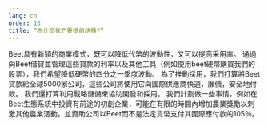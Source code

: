 ```yaml
---
lang: cn
order: 13
title: “為什麼我們要提前耕種?”
---
```


Beet具有新穎的商業模式，既可以降低代幣的波動性，又可以提高采用率。 通過向Beet借貸並管理這些貸款的利率以及其他工具（例如使用beet硬幣購買我們的股票），我們希望降低硬幣的四分之一季度波動。 為了推動採用，我們打算將Beet貸款給全球5000家公司，這些公司將使用它向國際供應商快速，廉價，安全地付款。 我們還打算利用戰略儲備來協助開發和採用。 我們計劃做一些事情，例如在Beet生態系統中投資有前途的初創企業，可能在有限的時間內增加農業獎勵以刺激其他農業活動，並資助公司以Beet而不是法定貨幣支付其國際應付款的105％。
